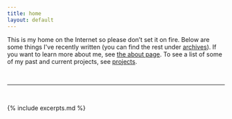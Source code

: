 ```yaml
---
title: home
layout: default
---
```


This is my home on the Internet so please don’t set it on fire. Below are some things I've recently written (you can find the rest under [archives](archives)). If you want to learn more about me, see [the about page](about). To see a list of some of my past and current projects, see [projects](projects).


<br />
<hr />
<br />

{% include excerpts.md %}
